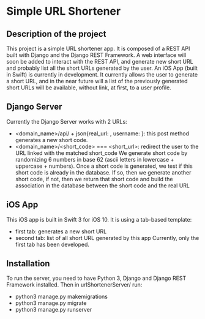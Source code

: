 # Simple URL Shortener
## Description of the project
This project is a simple URL shortener app. It is composed of a REST API built with Django and the Django REST Framework.
A web interface will soon be added to interact with the REST API, and generate new short URL and probably list all the short URLs generated by the user.
An iOS App (built in Swift) is currently in development. It currently allows the user to generate a short URL, and in the near future will a list of the previously generated short URLs will be available, without link, at first, to a user profile.
## Django Server
Currently the Django Server works with 2 URLs:
- <domain_name>/api/ + json{real_url: <the url of the website>, username: <optional username>}: this post method generates a new short code.
- <domain_name>/<short_code> === <short_url>: redirect the user to the URL linked with the matched short_code
We generate short code by randomizing 6 numbers in base 62 (ascii letters in lowercase + uppercase + numbers). Once a short code is generated, we test if this short code is already in the database. If so, then we generate another short code, if not, then we return that short code and build the association in the database between the short code and the real URL
## iOS App
This iOS app is built in Swift 3 for iOS 10. 
It is using a tab-based template:
- first tab: generates a new short URL
- second tab: list of all short URL generated by this app
Currently, only the first tab has been developed.
## Installation
To run the server, you need to have Python 3, Django and Django REST Framework installed.
Then in urlShortenerServer/ run:
- python3 manage.py makemigrations
- python3 manage.py migrate
- python3 manage.py runserver


